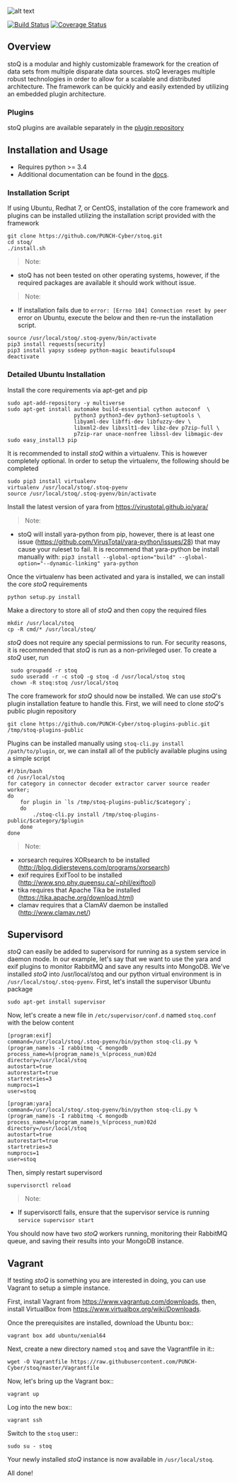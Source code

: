 
![alt text](http://stoq.punchcyber.com/i/logo_stoq_mark.png "stoQ")

[![Build Status](https://travis-ci.org/PUNCH-Cyber/stoq.svg?branch=master)](https://travis-ci.org/PUNCH-Cyber/stoq)
[![Coverage Status](https://coveralls.io/repos/github/PUNCH-Cyber/stoq/badge.svg?branch=master)](https://coveralls.io/github/PUNCH-Cyber/stoq?branch=master)

## Overview

stoQ is a modular and highly customizable framework for the creation of data
sets from multiple disparate data sources. stoQ leverages multiple robust
technologies in order to allow for a scalable and distributed architecture.
The framework can be quickly and easily extended by utilizing an embedded
plugin architecture.

### Plugins

stoQ plugins are available separately in the [plugin repository](https://github.com/PUNCH-Cyber/stoq-plugins-public)


## Installation and Usage

 - Requires python >= 3.4
 - Additional documentation can be found in the [docs](http://stoq.punchcyber.com/docs/).


### Installation Script

If using Ubuntu, Redhat 7, or CentOS, installation of the core framework and
plugins can be installed utilizing the installation script provided with the
framework

    git clone https://github.com/PUNCH-Cyber/stoq.git
    cd stoq/
    ./install.sh

> Note:
  - stoQ has not been tested on other operating systems, however,
  if the required packages are available it should work without issue.


> Note:
  - If installation fails due to ```error: [Errno 104] Connection reset by peer``` error
  on Ubuntu, execute the below and then re-run the installation script.
  ```
  source /usr/local/stoq/.stoq-pyenv/bin/activate
  pip3 install requests[security]
  pip3 install yapsy ssdeep python-magic beautifulsoup4
  deactivate
  ```

### Detailed Ubuntu Installation

Install the core requirements via apt-get and pip

    sudo apt-add-repository -y multiverse
    sudo apt-get install automake build-essential cython autoconf  \
                         python3 python3-dev python3-setuptools \
                         libyaml-dev libffi-dev libfuzzy-dev \
                         libxml2-dev libxslt1-dev libz-dev p7zip-full \
                         p7zip-rar unace-nonfree libssl-dev libmagic-dev
    sudo easy_install3 pip


It is recommended to install *stoQ* within a virtualenv. This is however
completely optional.  In order to setup the virtualenv, the following should be
completed

    sudo pip3 install virtualenv
    virtualenv /usr/local/stoq/.stoq-pyenv
    source /usr/local/stoq/.stoq-pyenv/bin/activate

Install the latest version of yara from https://virustotal.github.io/yara/

> Note:
  - stoQ will install yara-python from pip, however, there is at least one
  issue (https://github.com/VirusTotal/yara-python/issues/28) that may
  cause your ruleset to fail. It is recommend that yara-python be
  install manually with:
  ```pip3 install --global-option="build" --global-option="--dynamic-linking" yara-python```

Once the virtualenv has been activated and yara is installed, we can install
the core *stoQ* requirements

    python setup.py install

Make a directory to store all of *stoQ* and then copy the required files

    mkdir /usr/local/stoq
    cp -R cmd/* /usr/local/stoq/

*stoQ* does not require any special permissions to run. For security reasons,
it is recommended that *stoQ* is run as a non-privileged user. To create a
*stoQ* user, run

     sudo groupadd -r stoq
     sudo useradd -r -c stoQ -g stoq -d /usr/local/stoq stoq
     chown -R stoq:stoq /usr/local/stoq

The core framework for *stoQ* should now be installed. We can use *stoQ*'s plugin
installation feature to handle this. First, we will need to clone *stoQ*'s public
plugin repository

    git clone https://github.com/PUNCH-Cyber/stoq-plugins-public.git /tmp/stoq-plugins-public

Plugins can be installed manually using ```stoq-cli.py install /path/to/plugin```,
or, we can install all of the publicly available plugins using a simple script

    #!/bin/bash
    cd /usr/local/stoq
    for category in connector decoder extractor carver source reader worker;
    do
        for plugin in `ls /tmp/stoq-plugins-public/$category`;
        do
            ./stoq-cli.py install /tmp/stoq-plugins-public/$category/$plugin
        done
    done

> Note:
 - xorsearch requires XORsearch to be installed (http://blog.didierstevens.com/programs/xorsearch)
 - exif requires ExifTool to be installed (http://www.sno.phy.queensu.ca/~phil/exiftool)
 - tika requires that Apache Tika be installed (https://tika.apache.org/download.html)
 - clamav requires that a ClamAV daemon be installed (http://www.clamav.net/)


## Supervisord

*stoQ* can easily be added to supervisord for running as a system service in
daemon mode. In our example, let's say that we want to use the yara and exif
plugins to monitor RabbitMQ and save any results into MongoDB. We've installed
*stoQ* into /usr/local/stoq and our python virtual environment is in
```/usr/local/stoq/.stoq-pyenv```. First, let's install the supervisor Ubuntu package

    sudo apt-get install supervisor


Now, let's create a new file in ```/etc/supervisor/conf.d``` named ```stoq.conf```
with the below content

    [program:exif]
    command=/usr/local/stoq/.stoq-pyenv/bin/python stoq-cli.py %(program_name)s -I rabbitmq -C mongodb
    process_name=%(program_name)s_%(process_num)02d
    directory=/usr/local/stoq
    autostart=true
    autorestart=true
    startretries=3
    numprocs=1
    user=stoq

    [program:yara]
    command=/usr/local/stoq/.stoq-pyenv/bin/python stoq-cli.py %(program_name)s -I rabbitmq -C mongodb
    process_name=%(program_name)s_%(process_num)02d
    directory=/usr/local/stoq
    autostart=true
    autorestart=true
    startretries=3
    numprocs=1
    user=stoq


Then, simply restart supervisord

    supervisorctl reload


> Note:
  - If supervisorctl fails, ensure that the supervisor service is running
  ```service supervisor start```

You should now have two *stoQ* workers running, monitoring their RabbitMQ queue,
and saving their results into your MongoDB instance.

## Vagrant

If testing *stoQ* is something you are interested in doing, you can use Vagrant
to setup a simple instance.

First, install Vagrant from https://www.vagrantup.com/downloads, then, install
VirtualBox from https://www.virtualbox.org/wiki/Downloads.

Once the prerequisites are installed, download the Ubuntu box::

    vagrant box add ubuntu/xenial64

Next, create a new directory named ```stoq``` and save the Vagrantfile in it::

    wget -O Vagrantfile https://raw.githubusercontent.com/PUNCH-Cyber/stoq/master/Vagrantfile


Now, let's bring up the Vagrant box::

    vagrant up


Log into the new box::

    vagrant ssh


Switch to the ```stoq``` user::

    sudo su - stoq


Your newly installed *stoQ* instance is now available in ``/usr/local/stoq``.

All done!
